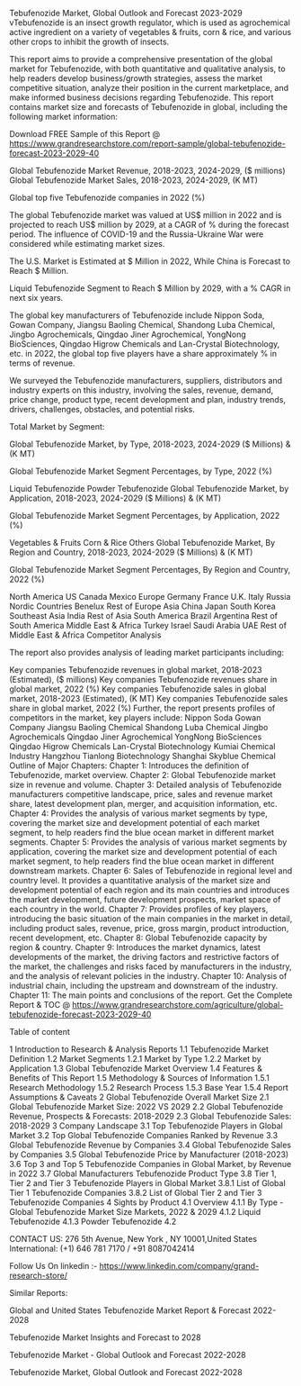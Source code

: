 Tebufenozide Market, Global Outlook and Forecast 2023-2029
vTebufenozide is an insect growth regulator, which is used as agrochemical active ingredient on a variety of vegetables & fruits, corn & rice, and various other crops to inhibit the growth of insects.

This report aims to provide a comprehensive presentation of the global market for Tebufenozide, with both quantitative and qualitative analysis, to help readers develop business/growth strategies, assess the market competitive situation, analyze their position in the current marketplace, and make informed business decisions regarding Tebufenozide. This report contains market size and forecasts of Tebufenozide in global, including the following market information:



Download FREE Sample of this Report @ https://www.grandresearchstore.com/report-sample/global-tebufenozide-forecast-2023-2029-40


Global Tebufenozide Market Revenue, 2018-2023, 2024-2029, ($ millions)
Global Tebufenozide Market Sales, 2018-2023, 2024-2029, (K MT)


Global top five Tebufenozide companies in 2022 (%)

The global Tebufenozide market was valued at US$ million in 2022 and is projected to reach US$ million by 2029, at a CAGR of % during the forecast period. The influence of COVID-19 and the Russia-Ukraine War were considered while estimating market sizes.

The U.S. Market is Estimated at $ Million in 2022, While China is Forecast to Reach $ Million.

Liquid Tebufenozide Segment to Reach $ Million by 2029, with a % CAGR in next six years.

The global key manufacturers of Tebufenozide include Nippon Soda, Gowan Company, Jiangsu Baoling Chemical, Shandong Luba Chemical, Jingbo Agrochemicals, Qingdao Jiner Agrochemical, YongNong BioSciences, Qingdao Higrow Chemicals and Lan-Crystal Biotechnology, etc. in 2022, the global top five players have a share approximately % in terms of revenue.

We surveyed the Tebufenozide manufacturers, suppliers, distributors and industry experts on this industry, involving the sales, revenue, demand, price change, product type, recent development and plan, industry trends, drivers, challenges, obstacles, and potential risks.

Total Market by Segment:

Global Tebufenozide Market, by Type, 2018-2023, 2024-2029 ($ Millions) & (K MT)

Global Tebufenozide Market Segment Percentages, by Type, 2022 (%)



Liquid Tebufenozide
Powder Tebufenozide
Global Tebufenozide Market, by Application, 2018-2023, 2024-2029 ($ Millions) & (K MT)

Global Tebufenozide Market Segment Percentages, by Application, 2022 (%)



Vegetables & Fruits
Corn & Rice
Others
Global Tebufenozide Market, By Region and Country, 2018-2023, 2024-2029 ($ Millions) & (K MT)

Global Tebufenozide Market Segment Percentages, By Region and Country, 2022 (%)



North America
US
Canada
Mexico
Europe
Germany
France
U.K.
Italy
Russia
Nordic Countries
Benelux
Rest of Europe
Asia
China
Japan
South Korea
Southeast Asia
India
Rest of Asia
South America
Brazil
Argentina
Rest of South America
Middle East & Africa
Turkey
Israel
Saudi Arabia
UAE
Rest of Middle East & Africa
Competitor Analysis

The report also provides analysis of leading market participants including:



Key companies Tebufenozide revenues in global market, 2018-2023 (Estimated), ($ millions)
Key companies Tebufenozide revenues share in global market, 2022 (%)
Key companies Tebufenozide sales in global market, 2018-2023 (Estimated), (K MT)
Key companies Tebufenozide sales share in global market, 2022 (%)
Further, the report presents profiles of competitors in the market, key players include:
Nippon Soda
Gowan Company
Jiangsu Baoling Chemical
Shandong Luba Chemical
Jingbo Agrochemicals
Qingdao Jiner Agrochemical
YongNong BioSciences
Qingdao Higrow Chemicals
Lan-Crystal Biotechnology
Kumiai Chemical Industry
Hangzhou Tianlong Biotechnology
Shanghai Skyblue Chemical
Outline of Major Chapters:
Chapter 1: Introduces the definition of Tebufenozide, market overview.
Chapter 2: Global Tebufenozide market size in revenue and volume.
Chapter 3: Detailed analysis of Tebufenozide manufacturers competitive landscape, price, sales and revenue market share, latest development plan, merger, and acquisition information, etc.
Chapter 4: Provides the analysis of various market segments by type, covering the market size and development potential of each market segment, to help readers find the blue ocean market in different market segments.
Chapter 5: Provides the analysis of various market segments by application, covering the market size and development potential of each market segment, to help readers find the blue ocean market in different downstream markets.
Chapter 6: Sales of Tebufenozide in regional level and country level. It provides a quantitative analysis of the market size and development potential of each region and its main countries and introduces the market development, future development prospects, market space of each country in the world.
Chapter 7: Provides profiles of key players, introducing the basic situation of the main companies in the market in detail, including product sales, revenue, price, gross margin, product introduction, recent development, etc.
Chapter 8: Global Tebufenozide capacity by region & country.
Chapter 9: Introduces the market dynamics, latest developments of the market, the driving factors and restrictive factors of the market, the challenges and risks faced by manufacturers in the industry, and the analysis of relevant policies in the industry.
Chapter 10: Analysis of industrial chain, including the upstream and downstream of the industry.
Chapter 11: The main points and conclusions of the report.
Get the Complete Report & TOC @ https://www.grandresearchstore.com/agriculture/global-tebufenozide-forecast-2023-2029-40

Table of content

1 Introduction to Research & Analysis Reports
1.1 Tebufenozide Market Definition
1.2 Market Segments
1.2.1 Market by Type
1.2.2 Market by Application
1.3 Global Tebufenozide Market Overview
1.4 Features & Benefits of This Report
1.5 Methodology & Sources of Information
1.5.1 Research Methodology
1.5.2 Research Process
1.5.3 Base Year
1.5.4 Report Assumptions & Caveats
2 Global Tebufenozide Overall Market Size
2.1 Global Tebufenozide Market Size: 2022 VS 2029
2.2 Global Tebufenozide Revenue, Prospects & Forecasts: 2018-2029
2.3 Global Tebufenozide Sales: 2018-2029
3 Company Landscape
3.1 Top Tebufenozide Players in Global Market
3.2 Top Global Tebufenozide Companies Ranked by Revenue
3.3 Global Tebufenozide Revenue by Companies
3.4 Global Tebufenozide Sales by Companies
3.5 Global Tebufenozide Price by Manufacturer (2018-2023)
3.6 Top 3 and Top 5 Tebufenozide Companies in Global Market, by Revenue in 2022
3.7 Global Manufacturers Tebufenozide Product Type
3.8 Tier 1, Tier 2 and Tier 3 Tebufenozide Players in Global Market
3.8.1 List of Global Tier 1 Tebufenozide Companies
3.8.2 List of Global Tier 2 and Tier 3 Tebufenozide Companies
4 Sights by Product
4.1 Overview
4.1.1 By Type - Global Tebufenozide Market Size Markets, 2022 & 2029
4.1.2 Liquid Tebufenozide
4.1.3 Powder Tebufenozide
4.2

CONTACT US:
276 5th Avenue, New York , NY 10001,United States
International: (+1) 646 781 7170 / +91 8087042414

Follow Us On linkedin :- https://www.linkedin.com/company/grand-research-store/


Similar Reports:

Global and United States Tebufenozide Market Report & Forecast 2022-2028

Tebufenozide Market Insights and Forecast to 2028

Tebufenozide Market - Global Outlook and Forecast 2022-2028

Tebufenozide Market, Global Outlook and Forecast 2022-2028

